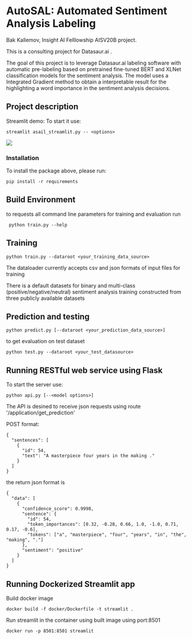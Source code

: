 # AutoSAL: Automated Sentiment Analysis Labeling

Bak Kallemov, Insight AI Felllowship AISV20B project.

This is a consulting project for Datasaur.ai .

The goal of this project is to leverage Datasaur.ai labeling software with automatic pre-labeling based on pretrained fine-tuned BERT and XLNet classification models for the sentiment analysis. The model uses a Integrated Gradient method to obtain a interpretable result for the highlighting a word importance in the sentiment analysis decisions.

## Project description

Streamlit demo: 
To start it use:
```
streamlit asail_streamlit.py -- <options>
```

![](docs/output_cropped.gif)

### Installation
To install the package above, please run:
```shell
pip install -r requirements
```

## Build Environment

to requests all command line parameters for training and evaluation run

```
 python train.py --help
```

## Training

```
python train.py --dataroot <your_training_data_source> 

```

The dataloader currently accepts csv and json formats of input files for training

There is a default datasets for binary and multi-class (positive/negative/neutral) sentiment analysis training constructed from three publicly available datasets 

## Prediction and testing

```
python predict.py [--dataroot <your_prediction_data_source>] 
```

to get evaluation on test dataset

```
python test.py --dataroot <your_test_datasource>
```

## Running RESTful web service using Flask
To start the server use:

```
python api.py [--<model options>] 
```

The API is desined to receive json requests using route '/application/get_prediction'

POST format:

```
{
  "sentences": [
    {
      "id": 54,
      "text": "A masterpiece four years in the making ."
    }
  ]
}
```

the return json format is 

```
{
  "data": [
    {
      "confidence_score": 0.9998,
      "sentence": {
        "id": 54,
        "token_importances": [0.32, -0.28, 0.66, 1.0, -1.0, 0.71, 0.17, -0.6],
        "tokens": ["a", "masterpiece", "four", "years", "in", "the", "making", "."]
      },
      "sentiment": "positive"
    } 
  ]
}
```
## Running Dockerized Streamlit app

Build docker image 
```
docker build -f docker/Dockerfile -t streamlit .
```

Run streamlit in the container using built image using port:8501
```
docker run -p 8501:8501 streamlit
```


